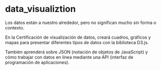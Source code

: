 # data_visualiztion

Los datos están a nuestro alrededor, pero no significan mucho sin forma o contexto.

En la Certificación de visualización de datos, creará cuadros, gráficos y mapas para presentar diferentes tipos de datos con la biblioteca D3.js.

También aprenderá sobre JSON (notación de objetos de JavaScript) y cómo trabajar con datos en línea mediante una API (interfaz de programación de aplicaciones).
